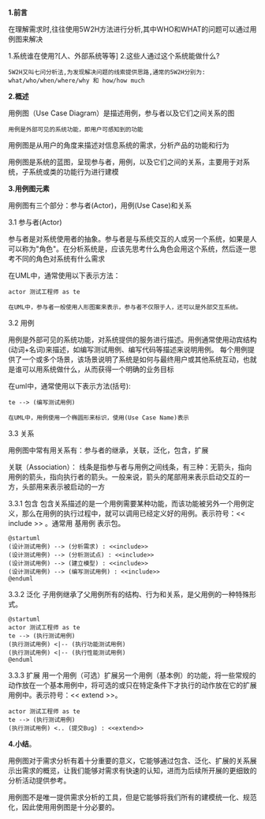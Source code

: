 **1.前言**

在理解需求时,往往使用5W2H方法进行分析,其中WHO和WHAT的问题可以通过用例图来解决

1.系统谁在使用?[人、外部系统等等]
2.这些人通过这个系统能做什么?

```
5W2H又叫七问分析法,为发现解决问题的线索提供思路,通常的5W2H分别为:
what/who/when/where/why 和 how/how much
```


**2.概述**

用例图（Use Case Diagram）是描述用例，参与者以及它们之间关系的图

```
用例是外部可见的系统功能，即用户可感知到的功能
```

用例图是从用户的角度来描述对信息系统的需求，分析产品的功能和行为

用例图是系统的蓝图，呈现参与者，用例，以及它们之间的关系，主要用于对系统，子系统或类的功能行为进行建模

**3.用例图元素**

用例图有三个部分：参与者(Actor)，用例(Use Case)和关系

3.1 参与者(Actor)

参与者是对系统使用者的抽象。参与者是与系统交互的人或另一个系统，如果是人可以称为"角色"。在分析系统是，应该先思考什么角色会用这个系统，然后逐一思考不同的角色对系统有什么需求

在UML中，通常使用以下表示方法：

```
actor 测试工程师 as te
```

```
在UML中，参与者一般使用人形图案来表示，参与者不仅限于人，还可以是外部交互系统。
```

3.2 用例

用例是外部可见的系统功能，对系统提供的服务进行描述。用例通常使用动宾结构(动词+名词)来描述，如编写测试用例、编写代码等描述来说明用例。
每个用例提供了一个或多个场景，该场景说明了系统是如何与最终用户或其他系统互动，也就是谁可以用系统做什么，从而获得一个明确的业务目标

在uml中，通常使用以下表示方法(括号):

```
te --> (编写测试用例)
```

```
在UML中，用例使用一个椭圆形来标识，使用(Use Case Name)表示
```

3.3 关系

用例图中常有用关系有：参与者的继承，关联，泛化，包含，扩展

关联（Association）： 线条是指参与者与用例之间线条，有三种：无箭头，指向用例的箭头，指向执行者的箭头。一般来说，箭头的尾部用来表示启动交互的一方，头部用来表示被启动的一方



3.3.1 包含
包含关系描述的是一个用例需要某种功能，而该功能被另外一个用例定义，那么在用例的执行过程中，就可以调用已经定义好的用例。表示符号：<< include >> 。通常用 基用例 表示包。

```
@startuml
(设计测试用例) --> (分析需求) : <<include>>
(设计测试用例) --> (分析测试点) : <<include>>
(设计测试用例) --> (建立模型) : <<include>>
(设计测试用例) --> (编写测试用例) : <<include>>
@enduml
```

3.3.2 泛化
子用例继承了父用例所有的结构、行为和关系，是父用例的一种特殊形式。

```
@startuml
actor 测试工程师 as te
te --> (执行测试用例)
(执行测试用例) <|-- (执行功能测试用例)
(执行测试用例) <|-- (执行性能测试用例)
@enduml
```

3.3.3 扩展
用一个用例（可选）扩展另一个用例（基本例）的功能，将一些常规的动作放在一个基本用例中，将可选的或只在特定条件下才执行的动作放在它的扩展用例中。表示符号：<< extend >>。

```
actor 测试工程师 as te
te --> (执行测试用例)
(执行测试用例) <.. (提交Bug) : <<extend>>
```

**4.小结**。

用例图对于需求分析有着十分重要的意义，它能够通过包含、泛化、扩展的关系展示出需求的概览，让我们能够对需求有快速的认知，进而为后续所开展的更细致的分析活动提供参考。

用例图不是唯一提供需求分析的工具，但是它能够将我们所有的建模统一化、规范化，因此使用用例图是十分必要的。
